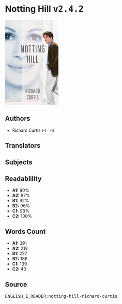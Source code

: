 # Notting Hill <kbd>v2.4.2</kbd>

![](./cover.medium.jpg "")

## Authors


 - Richard Curtis <small>(-1 - -1)</small>

## Translators



## Subjects



## Readablility


 - **A1:** 80%
 - **A2:** 87%
 - **B1:** 92%
 - **B2:** 96%
 - **C1:** 98%
 - **C2:** 100%

## Words Count


 - **A1:** 391
 - **A2:** 218
 - **B1:** 227
 - **B2:** 186
 - **C1:** 139
 - **C2:** 43

## Source


<kbd>ENGLISH_E_READER:notting-hill-richard-curtis</kbd>
